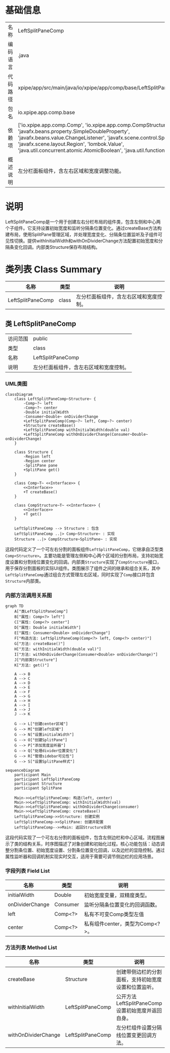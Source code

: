 # 基础信息

|      |      |
|------|------|
| 名称 | LeftSplitPaneComp |
| 编码语言 | .java |
| 代码路径 | xpipe/app/src/main/java/io/xpipe/app/comp/base/LeftSplitPaneComp.java |
| 包名 | io.xpipe.app.comp.base |
| 依赖项 | ['io.xpipe.app.comp.Comp', 'io.xpipe.app.comp.CompStructure', 'javafx.beans.property.SimpleDoubleProperty', 'javafx.beans.value.ChangeListener', 'javafx.scene.control.SplitPane', 'javafx.scene.layout.Region', 'lombok.Value', 'java.util.concurrent.atomic.AtomicBoolean', 'java.util.function.Consumer'] |
| 概述说明 | 左分栏面板组件，含左右区域和宽度调整功能。 |

# 说明

LeftSplitPaneComp是一个用于创建左右分栏布局的组件类，包含左侧和中心两个子组件。它支持设置初始宽度和监听分隔条位置变化。通过createBase方法构建布局，使用SplitPane管理区域，并处理宽度变化、分隔条位置监听及子组件可见性切换。提供withInitialWidth和withOnDividerChange方法配置初始宽度和分隔条变化回调。内部类Structure保存布局结构。

# 类列表 Class Summary

| 名称   | 类型  | 说明 |
|-------|------|-------------|
| LeftSplitPaneComp | class | 左分栏面板组件，含左右区域和宽度控制。 |



## 类 LeftSplitPaneComp

|      |      |
|------|------|
| 访问范围 | public |
| 类型 | class |
| 名称 | LeftSplitPaneComp |
| 说明 | 左分栏面板组件，含左右区域和宽度控制。 |


### UML类图

```mermaid
classDiagram
    class LeftSplitPaneComp~Structure~ {
        -Comp~?~ left
        -Comp~?~ center
        -Double initialWidth
        -Consumer~Double~ onDividerChange
        +LeftSplitPaneComp(Comp~?~ left, Comp~?~ center)
        +Structure createBase()
        +LeftSplitPaneComp withInitialWidth(double val)
        +LeftSplitPaneComp withOnDividerChange(Consumer~Double~ onDividerChange)
    }

    class Structure {
        -Region left
        -Region center
        -SplitPane pane
        +SplitPane get()
    }

    class Comp~T~ <<Interface>> {
        <<Interface>>
        +T createBase()
    }

    class CompStructure~T~ <<Interface>> {
        <<Interface>>
        +T get()
    }

    LeftSplitPaneComp --> Structure : 包含
    LeftSplitPaneComp ..|> Comp~Structure~ : 实现
    Structure ..|> CompStructure~SplitPane~ : 实现
```

这段代码定义了一个可左右分割的面板组件`LeftSplitPaneComp`，它继承自泛型类`Comp<Structure>`。主要功能是管理左侧和中心两个区域的分割布局，支持初始宽度设置和分割线位置变化的回调。内部类`Structure`实现了`CompStructure`接口，用于保存分割面板的实际UI组件。类图展示了组件之间的继承和组合关系，其中`LeftSplitPaneComp`通过组合方式管理左右区域，同时实现了`Comp`接口并包含`Structure`内部类。


### 内部方法调用关系图

```mermaid
graph TD
    A["类LeftSplitPaneComp"]
    B["属性: Comp<?> left"]
    C["属性: Comp<?> center"]
    D["属性: Double initialWidth"]
    E["属性: Consumer<Double> onDividerChange"]
    F["构造方法: LeftSplitPaneComp(Comp<?> left, Comp<?> center)"]
    G["方法: createBase()"]
    H["方法: withInitialWidth(double val)"]
    I["方法: withOnDividerChange(Consumer<Double> onDividerChange)"]
    J["内部类Structure"]
    K["方法: get()"]

    A --> B
    A --> C
    A --> D
    A --> E
    A --> F
    A --> G
    A --> H
    A --> I
    A --> J
    J --> K

    G --> L["创建center区域"]
    G --> M["创建left区域"]
    G --> N["设置initialWidth"]
    G --> O["创建SplitPane"]
    G --> P["添加宽度监听器"]
    G --> Q["处理divider位置变化"]
    G --> R["管理sidebar可见性"]
    G --> S["设置SplitPane样式"]
```

```mermaid
sequenceDiagram
    participant Main
    participant LeftSplitPaneComp
    participant Structure
    participant SplitPane

    Main->>LeftSplitPaneComp: 构造(left, center)
    Main->>LeftSplitPaneComp: withInitialWidth(val)
    Main->>LeftSplitPaneComp: withOnDividerChange(consumer)
    Main->>LeftSplitPaneComp: createBase()
    LeftSplitPaneComp->>Structure: 创建实例
    LeftSplitPaneComp->>SplitPane: 创建并配置
    LeftSplitPaneComp-->>Main: 返回Structure实例
```

这段代码实现了一个可左右分割的面板组件，包含左侧边栏和中心区域。流程图展示了类的结构关系，时序图描述了对象创建和初始化过程。核心功能包括：动态调整分割条位置、初始宽度设置、分割条位置变化回调，以及边栏的显隐控制。通过属性监听器和回调机制实现实时交互，适用于需要可调节侧边栏的应用场景。

### 字段列表 Field List

| 名称  | 类型  | 说明 |
|-------|-------|------|
| initialWidth | Double | 初始宽度变量，双精度类型。 |
| onDividerChange | Consumer<Double> | 监听分隔条位置变化的回调函数。 |
| left | Comp<?> | 私有不可变Comp类型左值 |
| center | Comp<?> | 私有组件center，类型为Comp<?>。 |

### 方法列表 Method List

| 名称  | 类型  | 说明 |
|-------|-------|------|
| createBase | Structure | 创建带侧边栏的分割面板，支持初始宽度设置和位置监听。 |
| withInitialWidth | LeftSplitPaneComp | 公开方法LeftSplitPaneComp设置初始宽度并返回自身。 |
| withOnDividerChange | LeftSplitPaneComp | 左分栏组件设置分隔线位置变更回调方法。 |




